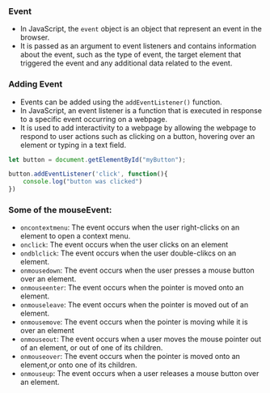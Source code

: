### Event 
- In JavaScript, the `event` object is an object that represent an event in the browser. 
- It is passed as an argument to event listeners and contains information about the event, such as the type of event, the target element that triggered the event and any additional data related to the event.

### Adding Event
- Events can be added using the `addEventListener()` function.
- In JavaScript, an event listener is a function that is executed in response to a specific event occurring on a webpage.
- It  is used to add interactivity to a webpage by allowing the webpage to respond to user actions such as clicking on a button, hovering over an element or typing in a text field.

```javascript
let button = document.getElementById("myButton");

button.addEventListener('click', function(){
    console.log("button was clicked")
})
```

### Some of the mouseEvent:
- `oncontextmenu`: The event occurs when the user right-clicks on an element to open a context menu.
- `onclick`: The event occurs when the user clicks on an element
- `ondblclick`: The event occurs when the user double-clikcs on an element.
- `onmousedown`: The event occurs when the user presses a mouse button over an element.
- `onmouseenter`: The event occurs when the pointer is moved onto an element.
- `onmouseleave`: The event occurs when the pointer is moved out of an element.
- `onmousemove`: The event occurs when the pointer is moving while it is over an element
- `onmouseout`: The event occurs when a user moves the mouse pointer out of an element, or  out of one of its children.
- `onmouseover`: The event occurs when the pointer is moved onto an element,or onto one of its children.
- `onmouseup`: The event occurs when a user releases a mouse button over an element.